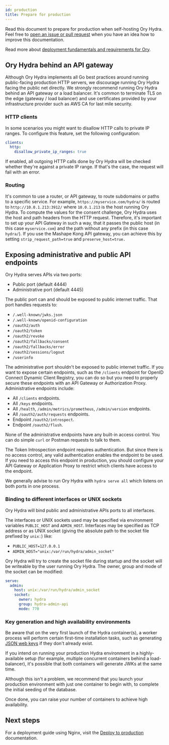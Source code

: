 ```yaml
---
id: production
title: Prepare for production
---
```


Read this document to prepare for production when self-hosting Ory Hydra.  
Feel free to [open an issue or pull request](https://github.com/ory/docs/) when you have an idea how to improve this
documentation.

Read more about [deployment fundamentals and requirements for Ory](../../self-hosted/deployment).

## Ory Hydra behind an API gateway

Although Ory Hydra implements all Go best practices around running public-facing production HTTP servers, we discourage running
Ory Hydra facing the public net directly. We strongly recommend running Ory Hydra behind an API gateway or a load balancer. It's
common to terminate TLS on the edge (gateway / load balancer) and use certificates provided by your infrastructure provider such
as AWS CA for last mile security.

### HTTP clients

In some scenarios you might want to disallow HTTP calls to private IP ranges. To configure this feature, set the following
configuration:

```yaml
clients:
  http:
    disallow_private_ip_ranges: true
```

If enabled, all outgoing HTTP calls done by Ory Hydra will be checked whether they're against a private IP range. If that's the
case, the request will fail with an error.

### Routing

It's common to use a router, or API gateway, to route subdomains or paths to a specific service. For example,
`https://myservice.com/hydra/` is routed to `http://10.0.1.213:3912/` where `10.0.1.213` is the host running Ory Hydra. To compute
the values for the consent challenge, Ory Hydra uses the host and path headers from the HTTP request. Therefore, it's important to
set up your API Gateway in such a way, that it passes the public host (in this case `myservice.com`) and the path without any
prefix (in this case `hydra/`). If you use the Mashape Kong API gateway, you can achieve this by setting `strip_request_path=true`
and `preserve_host=true.`

## Exposing administrative and public API endpoints

Ory Hydra serves APIs via two ports:

- Public port (default 4444)
- Administrative port (default 4445)

The public port can and should be exposed to public internet traffic. That port handles requests to:

- `/.well-known/jwks.json`
- `/.well-known/openid-configuration`
- `/oauth2/auth`
- `/oauth2/token`
- `/oauth2/revoke`
- `/oauth2/fallbacks/consent`
- `/oauth2/fallbacks/error`
- `/oauth2/sessions/logout`
- `/userinfo`

The administrative port shouldn't be exposed to public internet traffic. If you want to expose certain endpoints, such as the
`/clients` endpoint for OpenID Connect Dynamic Client Registry, you can do so but you need to properly secure these endpoints with
an API Gateway or Authorization Proxy. Administrative endpoints include:

- All `/clients` endpoints.
- All `/keys` endpoints.
- All `/health`, `/admin/metrics/prometheus`, `/admin/version` endpoints.
- All `/oauth2/auth/requests` endpoints.
- Endpoint `/oauth2/introspect`.
- Endpoint `/oauth2/flush`.

None of the administrative endpoints have any built-in access control. You can do simple `curl` or Postman requests to talk to
them.

The Token Introspection endpoint requires authentication. But since there is no access control, any valid authentication enables
the endpoint to be used. If you need to access this endpoint in production, you should configure your API Gateway or Application
Proxy to restrict which clients have access to the endpoint.

We generally advise to run Ory Hydra with `hydra serve all` which listens on both ports in one process.

### Binding to different interfaces or UNIX sockets

Ory Hydra will bind public and administrative APIs ports to all interfaces.

The interfaces or UNIX sockets used may be specified via environment variables `PUBLIC_HOST` and `ADMIN_HOST`. Interfaces may be
specified as TCP address or as UNIX socket (giving the absolute path to the socket file prefixed by `unix:`) like:

- `PUBLIC_HOST=127.0.0.1`
- `ADMIN_HOST="unix:/var/run/hydra/admin_socket"`

Ory Hydra will try to create the socket file during startup and the socket will be writeable by the user running Ory Hydra. The
owner, group and mode of the socket can be modified:

```yaml
serve:
  admin:
    host: unix:/var/run/hydra/admin_socket
    socket:
      owner: hydra
      group: hydra-admin-api
      mode: 770
```

### Key generation and high availability environments

Be aware that on the very first launch of the Hydra container(s), a worker process will perform certain first-time installation
tasks, such as generating [JSON web keys](../jwks) if they don't already exist.

If you intend on running your production Hydra environment in a highly-available setup (for example, multiple concurrent
containers behind a load-balancer), it's possible that both containers will generate JWKs at the same time.

Although this isn't a problem, we recommend that you launch your production environment with just one container to begin with, to
complete the initial seeding of the database.

Once done, you can raise your number of containers to achieve high availability.

## Next steps

For a deployment guide using Nginx, visit the [Deploy to production](./deploy-hydra-example) documentation.
